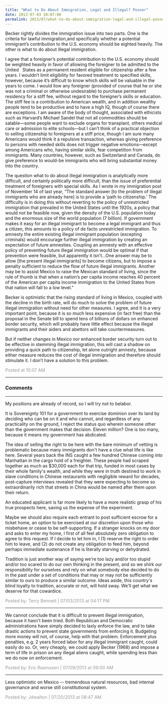 ```yaml
---
title: "What to Do About Immigration, Legal and Illegal? Posner"
date: 2013-07-03 10:07:00
permalink: 2013/07/what-to-do-about-immigration-legal-and-illegal-posner.html
---
```

Becker rightly divides the immigration issue into two parts. One is the criteria for lawful immigration,and specifically whether a potential immigrant’s contribution to the U.S. economy should be eighted heavily. The other is what to do about illegal immigration.

I agree that a foreigner’s potential contribution to the U.S. economy should be weighted heavily in favor of allowing the foreigner to be admitted to the United   States as a permanent resident eligible for citizenship after a few years. I wouldn’t limit eligibility for favored treatment to specified skills, however, because it’s difficult to know which skills will be valuable in the years to come. I would llow any foreigner (provided of course that he or she was not a criminal or otherwise undesirable) to purchase permanent residency for a stiff fee, without regard to the foreigner’s skills or education. The stiff fee is a contribution to American wealth, and in addition wealthy people tend to be productive and to have a high IQ, though of course there are exceptions. I am aware of the body of thought, associated with ethicists such as Harvard’s Michael Sandel that not all commodities should be salable—some people want to exclude organs for transplant, others medical care or admission to elite schools—but I can’t think of a practical objection to selling citizenship to foreigners at a stiff price, though I am sure many Americans would think it a repulsive transaction, whereas giving preference to persons with needed skills does not trigger negative emotions—except among Americans who, having similar skills, fear competition from immigrants. Many countries, however, such as Switzerland and Canada, do give preference to would-be immigrants who will bring substantial money into the country.

The question what to do about illegal immigration is analytically more difficult, and certainly politically more difficult, than the issue of preferential treatment of foreigners with special skills. As I wrote in my immigration post of November 14 of last year, “The standard answer [to the problem of illegal immigrants who are already here] is to provide a ‘path to citizenship.’ The difficulty is in doing this without reverting to the policy of unrestricted immigration that prevailed in the United States until the 1920s, a policy that would not be feasible now, given the density of the U.S. population today and the enormous size of the world population (7 billion). If government makes it easy for an illegal immigrant to become a legal immigrant and thus a citizen, this amounts to a policy of de facto unrestricted immigration. To amnesty the entire existing illegal immigrant population (excepting criminals) would encourage further illegal immigration by creating an expectation of future amnesties. Coupling an amnesty with an effective policy of preventing future illegal immigration would be optimal if that prevention were feasible, but apparently it isn’t…One answer may be to allow [the present illegal immigrants] to become citizens, but to impose a penalty sufficient to reduce the flow of future illegal immigrants. Another may be to assist Mexico to raise the Mexican standard of living, since the rule of thumb is that when a nation’s per capita income reaches 40 percent of the American per capita income immigration to the United States from that nation will fall to a low level.”

Becker is optimistic that the rising standard of living in Mexico, coupled with the decline in the birth rate, will do much to solve the problem of future illegal immigration without need for other measures. I agree, and it is a very important point, because it is so much less expensive (in fact free) than the proposal in the Senate bill to spend tens of billions of dollars on enhanced border security, which will probably have little effect because the illegal immigrants and their aiders and abettors will take countermeasures.

But if neither changes in Mexico nor enhanced border security turn out to be effective in stemming illegal immigration, this will cast a shadow on providing a quick path to citizenship, let alone outright amnesty, because either measure reduces the cost of illegal immigration and therefore should stimulate it. I don’t have a solution to this problem.

<span style="color:#999">Posted at 10:07 AM</span>

<!-- more -->

---

### Comments

---

My positions are already of record, so I will try not to belabor.

It is Sovereignty 101 for a government to exercise dominion over its land by deciding who can be on it and who cannot, and regardless of any practicality on the ground, I reject the status quo wherein someone other than the government makes that decision.  Eleven million?  One is too many, because it means my government has abdicated.

The idea of selling the right to be here with the bare minimum of vetting is problematic because many immigrants don't have a clue what life is like here.  Several years back the INS caught a few hundred Chinese coming into Manhattan in the cargo hold of a freighter.  These people had scraped together as much as $30,000 each for that trip, funded in most cases by their whole family's wealth, and while they were in truth destined to work in slave conditions in Chinese restaurants with negligible reward for decades, post-capture interviews revealed that they were expecting to become so extraordinarily rich that streets in China would be named after them upon their return.

An educated applicant is far more likely to have a more realistic grasp of his true prospects here, saving us the expense of the experiment.

Maybe we should also require each entrant to post sufficient escrow for a ticket home, an option to be exercised at our discretion upon those who misbehave or cease to be self-supporting.  If a stranger knocks on my door and asks to enter my home, I first of all feel absolutely zero obligation to agree to this request.  If I decide to let him in, I (1) reserve the right to order him to leave, and (2) do not create any obligation to feed him, beyond perhaps immediate sustenance if he is literally starving or dehydrated.

Tradition is just another way of saying we're too lazy and/or too stupid and/or too scared to do our own thinking in the present, and so we shirk our responsibility for ourselves and rely on what somebody else decided to do in the past under a set of conditions that may or may not be sufficiently similar to ours to produce a similar outcome.  Ideas aside, this country's blind loyalty to tradition, accurate or not, will hold sway.  We'll get what we deserve for that cowardice.


<span style="color:#999">Posted by: Terry Bennett | 07/03/2013 at 04:17 PM</span>

---

  We cannot conclude that it is difficult to prevent illegal immigration, because it hasn't been tried. Both Republican and Democratic administrations  have simply decided to laxly enforce the law, and to take drastic actions to prevent state governments from enforcing it. Budgeting more money will not, of course, help with that problem. Enforcement plus penalties, e.g. 2 years forced labor for any illegal immigrant caught, could easily do so. Or, very cheaply, we could apply Becker (1968) and impose a term of life in prison on any illegal aliens caught,  while spending less than we do now on enforcement. 

<span style="color:#999">Posted by: Eric Rasmusen | 07/09/2013 at 09:00 AM</span>

---

Less optimistic on Mexico -- tremendous natural resources, bad internal governance and worse still constitutional system.

<span style="color:#999">Posted by: Jdwalton | 07/20/2013 at 08:47 AM</span>